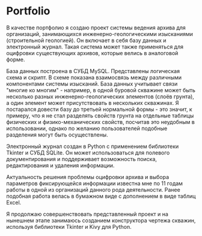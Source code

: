 # Portfolio
В качестве портфолио я создаю проект системы ведения архива для организаций, занимающихся инженерно-геологическими изысканиями (строительной геологией). Он включает в себя базу данных и электронный журнал. Такая система может также применяться для оцифровки существующих архивов, которые велись в аналоговой форме.

База данных построена в СУБД MySQL. Представлены логическая схема и скрипт. В схеме показана взаимосвязь между различными компонентами системы изысканий. База данных учитывает связи "многие ко многим" - например, в одной буровой скважине может быть несколько разных инженерно-геологических элементов (слоёв грунта), а один элемент может присутствовать в нескольких скважинах. Я постарался довести базу до третьей нормальной формы - это значит, к примеру, что я не стал разделять свойств грунта на отдельные таблицы физических и физико-механических свойств, посчитав это неудобным в использовании, однако по желанию пользователей подобные разделения могут быть осуществлены.

Электронный журнал создан в Python с применением библиотеки Tkinter и СУБД SQLite. Он может использоваться для полевого документирования и поддерживает возможность поиска, редактирования и удаления информации.

Актуальность решения проблемы оцифровки архива и выбора параметров фиксирующейся информации известна мне по 11 годам работы в одной из организаций данного рода деятельности. Ранее подобная работа велась в бумажном виде с дополнением в виде таблиц Excel.

Я продолжаю совершенствовать представленный проект и на нынешнем этапе занимаюсь созданием конструктора чертежа скважин, используя библиотеки Tkinter и Kivy для Python.

